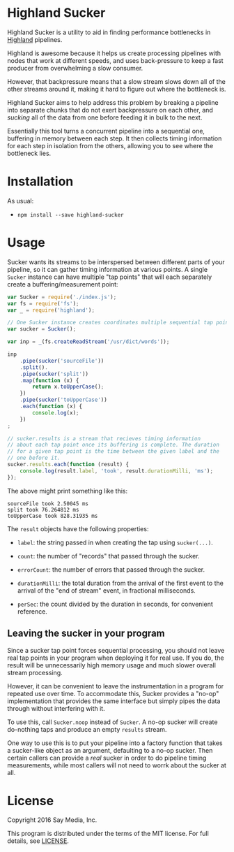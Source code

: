 # Highland Sucker

Highland Sucker is a utility to aid in finding performance bottlenecks in
[Highland](http://highlandjs.org/) pipelines.

Highland is awesome because it helps us create processing pipelines with
nodes that work at different speeds, and uses back-pressure to keep a
fast producer from overwhelming a slow consumer.

However, that backpressure means that a slow stream slows down all of
the other streams around it, making it hard to figure out where the
bottleneck is.

Highland Sucker aims to help address this problem by breaking a pipeline
into separate chunks that do not exert backpressure on each other, and
*sucking* all of the data from one before feeding it in bulk to the next.

Essentially this tool turns a concurrent pipeline into a sequential one,
buffering in memory between each step. It then collects timing information
for each step in isolation from the others, allowing you to see where the
bottleneck lies.

# Installation

As usual:

* `npm install --save highland-sucker`

# Usage

Sucker wants its streams to be interspersed between different parts of your
pipeline, so it can gather timing information at various points. A single
`Sucker` instance can have multiple "tap points" that will each separately
create a buffering/measurement point:

```js
var Sucker = require('./index.js');
var fs = require('fs');
var _ = require('highland');

// One Sucker instance creates coordinates multiple sequential tap points.
var sucker = Sucker();

var inp = _(fs.createReadStream('/usr/dict/words'));

inp
    .pipe(sucker('sourceFile'))
    .split().
    .pipe(sucker('split'))
    .map(function (x) {
        return x.toUpperCase();
    })
    .pipe(sucker('toUpperCase'))
    .each(function (x) {
        console.log(x);
    })
;

// sucker.results is a stream that recieves timing information
// about each tap point once its buffering is complete. The duration
// for a given tap point is the time between the given label and the
// one before it.
sucker.results.each(function (result) {
    console.log(result.label, 'took', result.durationMilli, 'ms');
});
```

The above might print something like this:

```
sourceFile took 2.50045 ms
split took 76.264812 ms
toUpperCase took 828.31935 ms
```

The `result` objects have the following properties:

* `label`: the string passed in when creating the tap using `sucker(...)`.

* `count`: the number of "records" that passed through the sucker.

* `errorCount`: the number of errors that passed through the sucker.

* `durationMilli`: the total duration from the arrival of the first event
  to the arrival of the "end of stream" event, in fractional milliseconds.

* `perSec`: the count divided by the duration in seconds, for convenient
  reference.

## Leaving the sucker in your program

Since a sucker tap point forces sequential processing, you should not leave
real tap points in your program when deploying it for real use. If you do,
the result will be unnecessarily high memory usage and much slower
overall stream processing.

However, it can be convenient to leave the instrumentation in a program for
repeated use over time. To accommodate this, Sucker provides a "no-op"
implementation that provides the same interface but simply pipes the data
through without interfering with it.

To use this, call `Sucker.noop` instead of `Sucker`. A no-op sucker will
create do-nothing taps and produce an empty `results` stream.

One way to use this is to put your pipeline into a factory function that
takes a sucker-like object as an argument, defaulting to a no-op sucker.
Then certain callers can provide a *real* sucker in order to do pipeline
timing measurements, while most callers will not need to worrk about the
sucker at all.

# License

Copyright 2016 Say Media, Inc.

This program is distributed under the terms of the MIT license. For full
details, see [LICENSE](LICENSE).
